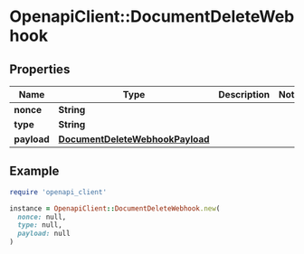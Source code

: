# OpenapiClient::DocumentDeleteWebhook

## Properties

| Name | Type | Description | Notes |
| ---- | ---- | ----------- | ----- |
| **nonce** | **String** |  |  |
| **type** | **String** |  |  |
| **payload** | [**DocumentDeleteWebhookPayload**](DocumentDeleteWebhookPayload.md) |  |  |

## Example

```ruby
require 'openapi_client'

instance = OpenapiClient::DocumentDeleteWebhook.new(
  nonce: null,
  type: null,
  payload: null
)
```


